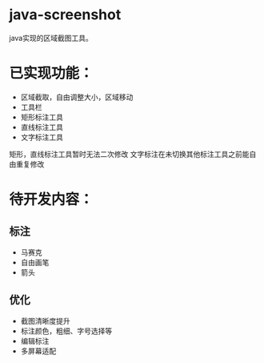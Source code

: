 # java-screenshot

java实现的区域截图工具。

# 已实现功能：
- 区域截取，自由调整大小，区域移动
- 工具栏
- 矩形标注工具
- 直线标注工具
- 文字标注工具  

矩形，直线标注工具暂时无法二次修改
文字标注在未切换其他标注工具之前能自由重复修改

# 待开发内容：
## 标注
- 马赛克
- 自由画笔
- 箭头
## 优化
- 截图清晰度提升
- 标注颜色，粗细、字号选择等
- 编辑标注
- 多屏幕适配
